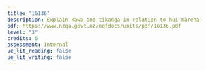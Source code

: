 ```yaml
---
title: "16136"
description: Explain kawa and tikanga in relation to hui mārena
pdf: https://www.nzqa.govt.nz/nqfdocs/units/pdf/16136.pdf
level: "3"
credits: 6
assessment: Internal
ue_lit_reading: false
ue_lit_writing: false
---
```

